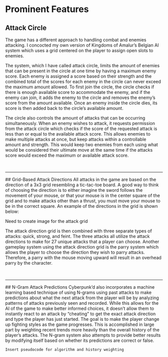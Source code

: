 # Prominent Features
## Attack Circle
The game has a different approach to handling combat and enemies attacking. I concocted my own version of Kingdoms of Amalur’s Belgian AI system which uses a grid centered on the player to assign open slots to enemies.

The system, which I have called attack circle, limits the amount of enemies that can be present in the circle at one time by having a maximum enemy score. Each enemy is assigned a score based on their strength and the combined total of the scores for each enemy in the circle can never exceed the maximum amount allowed. To first join the circle, the circle checks if there is enough available score to accommodate the enemy, and if the enemy can join, it adds the enemy to the circle and removes the enemy’s score from the amount available. Once an enemy inside the circle dies, its score is then added back to the circle’s available amount.

The circle also controls the amount of attacks that can be occurring simultaneously. When an enemy wishes to attack, it requests permission from the attack circle which checks if the score of the requested attack is less than or equal to the available attack score. This allows enemies to make multiple attacks at once, but keep attacks within a controllable amount and strength. This would keep two enemies from each using what would be considered their ultimate move at the same time if the attacks score would exceed the maximum or available attack score.

<br />
<hr>
## Grid-Based Attack Directions
All attacks in the game are based on the direction of a 3x3 grid resembling a tic-tac-toe board. A good way to think of choosing the direction is to either imagine the sword follows the movement of your mouse, or that your mouse is in the center square of the grid and to make attacks other than a thrust, you must move your mouse to be in the correct square. An example of the directions in the grid is shown below:

Need to create image for the attack grid

The attack direction grid is then combined with three separate types of attacks: quick, strong, and feint. The three attacks all utilize the attack directions to make for 27 unique attacks that a player can choose. Another gameplay system using the attack direction grid is the parry system which allows the player to choose the direction they wish to parry attacks. Therefore, a parry with the mouse moving upward will result in an overhead parry by the character.

<br />
<hr>
## N-Gram Attack Predictions
Cyberpunk’d also incorporates a machine learning based technique of using N-grams using past attacks to make predictions about what the next attack from the player will be by analyzing patterns of attacks previously seen and recorded. While this allows for the AI of the game to make better informed choices, it doesn’t allow them to instantly react to an attack by “cheating” to get the exact attack direction and type the player has just started. The goal is to make the player change up fighting styles as the game progresses. This is accomplished in large part by weighting recent trends more heavily than the overall history of the player’s attacks. The N-gram system also attempts to provide better results by modifying itself based on whether its predictions are correct or false.

`Insert pseudocode for algorithm
and history weighting`
